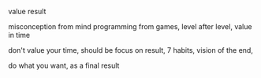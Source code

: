 value result

misconception from mind programming from games, level after level, value in time 

don't value your time, should be focus on result, 
7 habits, 
vision of the end, 

do what you want, as a final result